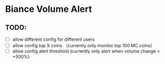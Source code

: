 # Biance Volume Alert

## TODO:
+ [ ] allow different config for different users
+ [ ] allow config top X coins （currently only monitor top 100 MC coins）
+ [ ] allow config alert threshold (currently only alert when volume change > +500%)
